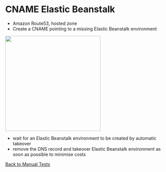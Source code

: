 # CNAME Elastic Beanstalk
* Amazon Route53, hosted zone
* Create a CNAME pointing to a missing Elastic Beanstalk environment

<img src="images/cname-eb.png" width="300">

* wait for an Elastic Beanstalk environment to be created by automatic takeover
* remove the DNS record and takeover Elastic Beanstalk environment as soon as possible to minimise costs

[Back to Manual Tests](../manual-tests.md)
